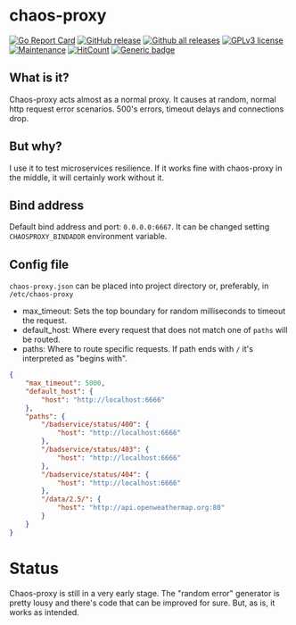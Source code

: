 # chaos-proxy

[![Go Report Card](https://goreportcard.com/badge/github.com/diegohce/chaos-proxy)](https://goreportcard.com/report/github.com/diegohce/chaos-proxy)
[![GitHub release](https://img.shields.io/github/release/diegohce/chaos-proxy.svg)](https://github.com/diegohce/chaos-proxy/releases/)
[![Github all releases](https://img.shields.io/github/downloads/diegohce/chaos-proxy/total.svg)](https://github.com/diegohce/chaos-proxy/releases/)
[![GPLv3 license](https://img.shields.io/badge/License-GPLv3-blue.svg)](https://github.com/diegohce/chaos-proxy/blob/master/LICENSE)
[![Maintenance](https://img.shields.io/badge/Maintained%3F-yes-green.svg)](https://github.com/diegohce/chaos-proxy/graphs/commit-activity)
[![HitCount](http://hits.dwyl.io/diegohce/chaos-proxy.svg)](http://hits.dwyl.io/diegohce/chaos-proxy)
[![Generic badge](https://img.shields.io/badge/deb%20package-no-red.svg)](https://github.com/diegohce/chaos-proxy/releases/)

## What is it?
Chaos-proxy acts almost as a normal proxy. It causes at random, normal http request error scenarios. 500's errors, timeout delays and connections drop.

## But why?
I use it to test microservices resilience. If it works fine with chaos-proxy in the middle, it will certainly work without it.

## Bind address

Default bind address and port: `0.0.0.0:6667`. It can be changed setting `CHAOSPROXY_BINDADDR` environment variable.


## Config file

`chaos-proxy.json` can be placed into project directory or, preferably, in `/etc/chaos-proxy`

* max_timeout: Sets the top boundary for random milliseconds to timeout the request.
* default_host: Where every request that does not match one of `paths` will be routed.
* paths: Where to route specific requests. If path ends with `/` it's interpreted as "begins with".

```json
{
	"max_timeout": 5000,
	"default_host": {
		"host": "http://localhost:6666"
	},
	"paths": {
		"/badservice/status/400": {
			"host": "http://localhost:6666"
		},
		"/badservice/status/403": {
			"host": "http://localhost:6666"
		},
		"/badservice/status/404": {
			"host": "http://localhost:6666"
		},
		"/data/2.5/": {
			"host": "http://api.openweathermap.org:80"
		}
	}
}
```

# Status

Chaos-proxy is still in a very early stage. The "random error" generator is pretty lousy and there's code that can be improved for sure. But, as is, it works as intended.


